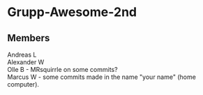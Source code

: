# Grupp-Awesome-2nd

## Members  
Andreas L  
Alexander W  
Olle B - MRsquirrle on some commits?  
Marcus W - some commits made in the name "your name" (home computer).  


